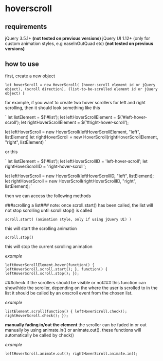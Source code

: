 # hoverscroll

## requirements
jQuery 3.5.1+ **(not tested on previous versions)**
jQuery UI 1.12+ (only for custom animation styles, e.g easeInOutQuad etc) **(not tested on previous versions)**

## how to use
first, create a new object

`
let hoverScroll = new HoverScroll( (hover-scroll element id or jQuery object), (scroll direction), (list-to-be-scrolled element id or jQuery object) )
`

for example, if you want to create two hover scrollers for left and right scrolling, then it should look something like this

`
let listElement = $('#list');
let leftHoverScrollElement = $('#left-hover-scroll');
let rightHoverScrollElement = $('#right-hover-scroll');

let leftHoverScroll = new HoverScroll(leftHoverScrollElement, "left", listElement)
let rightHoverScroll = new HoverScroll(rightHoverScrollElement, "right", listElement)
`

or this

`
let listElement = $('#list');
let leftHoverScrollID = 'left-hover-scroll';
let rightHoverScrollID = 'right-hover-scroll';

let leftHoverScroll = new HoverScroll(leftHoverScrollID, "left", listElement);
let rightHoverScroll = new HoverScroll(rightHoverScrollID, "right", listElement);
`

then we can access the following methods

###scrolling a list###
note: once scroll.start() has been called, the list will not stop scrolling until scroll.stop() is called

`
scroll.start( (animation style, only if using jQuery UI) )
`

this will start the scrolling animation

`
scroll.stop()
`

this will stop the current scrolling animation

*example*

`
leftHoverScrollElement.hover(function() {
	leftHoverScroll.scroll.start();
}, function() {
	leftHoverScroll.scroll.stop();
});
`

###check if the scrollers should be visible or not###
this function can show/hide the scroller, depending on the where the user is scrolled to in the list
it should be called by an onscroll event from the chosen list.

*example*

`
listElement.scroll(function() {
	leftHoverScroll.check();
	rightHoverScroll.check();
});
`

**manually fading in/out the element**
the scroller can be faded in or out manually by using animate.in() or animate.out(). these functions will automatically be called by check()

*example*

`
leftHoverScroll.animate.out();
rightHoverScroll.animate.in();
`

